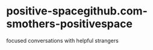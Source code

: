 positive-spacegithub.com-smothers-positivespace
===============================================

focused conversations with helpful strangers
